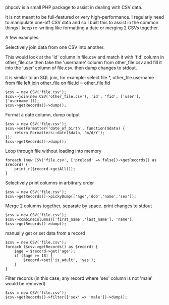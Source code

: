 phpcsv is a small PHP package to assist in dealing with CSV data.

It is not meant to be full-featured or very high-performance.  I regularly need
to manipulate one-off CSV data and so I built this to assist in the common
things I keep re-writing like formatting a date or merging 2 CSVs together.

A few examples:


Selectively join data from one CSV into another.

This would look at the 'id' column in file.csv and match it with 'fid' column
in other_file.csv then take the 'username' column from other_file.csv and
fill it into the 'user' column of file.csv.  then dump changes to stdout.

it is similar to an SQL join, for example:
  select file.*, other_file.username from file
  left join other_file on file.id = other_file.fid
```
$csv = new CSV('file.csv');
$csv->join(new CSV('other_file.csv'), 'id', 'fid', ['user'], ['username']));
$csv->getRecords()->dump();
```

Format a date column, dump output
```
$csv = new CSV('file.csv');
$csv->setFormatter('date_of_birth', function($data) {
    return Formatters::date($data, 'm/d/Y');
});
$csv->getRecords()->dump();
```

Loop through file without loading into memory
```
foreach (new CSV('file.csv', ['preload' => false])->getRecords() as $record) {
    print_r($record->getAll());
}
```

Selectively print columns in arbitrary order
```
$csv = new CSV('file.csv');
$csv->getRecords()->pickyDump(['age','dob','name','sex']);
```

Merge 2 columns together, separate by space. print changes to stdout
```
$csv = new CSV('file.csv');
$csv->combineColumns(['first_name','last_name'], 'name');
$csv->getRecords()->dump();
```

manually get or set data from a record
```
$csv = new CSV('file.csv');
foreach ($csv->getRecords() as $record) {
    $age = $record->get('age');
    if ($age >= 18) {
        $record->set('is_adult', 'yes');
    }
}
```

Filter records (in this case, any record where 'sex' column is not 'male'
would be removed)
```
$csv = new CSV('file.csv');
$csv->getRecords()->filter(['sex' => 'male'])->dump();
```
